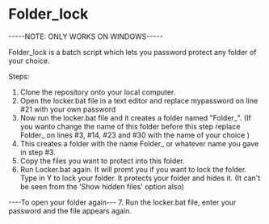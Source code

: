 # Folder_lock
<P>-----NOTE: ONLY WORKS ON WINDOWS-----</P>

<P>Folder_lock is a batch script which lets you password protect any folder of your choice.</P>

Steps:

1. Clone the repository onto your local computer.
2. Open the locker.bat file in a text editor and replace mypassword on line #21 with your own password
3. Now run the locker.bat file and it creates a folder named "Folder_". (If you wanto change the name of this folder 
   before this step replace Folder_ on lines #3, #14, #23 and #30 with the name of your choice )
4. This creates a folder with the name Folder_ or whatever name you gave in step #3.
5. Copy the files you want to protect into this folder.
6. Run Locker.bat again. It will promt you if you want to lock the folder. Type in Y to lock your folder.
   It protects your folder and hides it. (It can't be seen from the 'Show hidden files' option also)

----To open your folder again---
7. Run the locker.bat file, enter your password and the file appears again.
